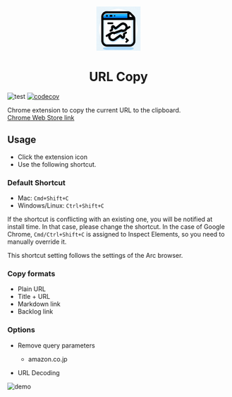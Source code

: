<div align="center">
  <img src="assets/icon.png" alt="URL Copy" width="100px">
  <h1 style="color: hsl(, 100%, 50%);">URL Copy</h1>
</div>

![test](https://github.com/yuta-nishi/url-copy/actions/workflows/test.yml/badge.svg)
[![codecov](https://codecov.io/gh/yuta-nishi/url-copy/graph/badge.svg?token=PIPR0LWRKN)](https://codecov.io/gh/yuta-nishi/url-copy)

Chrome extension to copy the current URL to the clipboard. \
[Chrome Web Store link](https://chromewebstore.google.com/detail/url-copy/khfenepnobebagchdbalmfeafedaljki)

## Usage

* Click the extension icon
* Use the following shortcut.

### Default Shortcut

* Mac: `Cmd+Shift+C`
* Windows/Linux: `Ctrl+Shift+C`

 If the shortcut is conflicting with an existing one, you will be notified at install time. In that case, please change the shortcut.
 In the case of Google Chrome, `Cmd/Ctrl+Shift+C` is assigned to Inspect Elements, so you need to manually override it.

 This shortcut setting follows the settings of the Arc browser.

### Copy formats

* Plain URL
* Title + URL
* Markdown link
* Backlog link

### Options

* Remove query parameters
  * amazon.co.jp

* URL Decoding

![demo](./assets/demo.webp)
